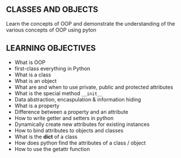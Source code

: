 ## CLASSES AND OBJECTS

Learn the concepts of OOP and demonstrate the understanding of the various concepts of OOP using pyton

## LEARNING OBJECTIVES
* What is OOP
* first-class everything in Python
* What is a class
* What is an object
* What are and when to use private, public and protected attributes
* What is the special method `__init__`
* Data abstraction, encaspulation & information hiding
* What is a property
* Difference between a property and an attribute
* How to write getter and setters in python
* Dynamically create new attributes for existing instances
* How to bind attributes to objects and classes
* What is the __dict__ of a class
* How does python find the attributes of a class / object
* How to use the getattr function


